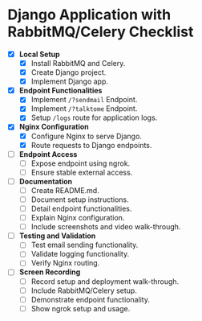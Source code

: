 # Django Application with RabbitMQ/Celery Checklist

- [x] **Local Setup**
  - [x] Install RabbitMQ and Celery.
  - [x] Create Django project.
  - [x] Implement Django app.

- [x] **Endpoint Functionalities**
  - [x] Implement `/?sendmail` Endpoint.
  - [x] Implement `/?talktome` Endpoint.
  - [x] Setup `/logs` route for application logs.

- [x] **Nginx Configuration**
  - [x] Configure Nginx to serve Django.
  - [x] Route requests to Django endpoints.

- [ ] **Endpoint Access**
  - [ ] Expose endpoint using ngrok.
  - [ ] Ensure stable external access.

- [ ] **Documentation**
  - [ ] Create README.md.
  - [ ] Document setup instructions.
  - [ ] Detail endpoint functionalities.
  - [ ] Explain Nginx configuration.
  - [ ] Include screenshots and video walk-through.

- [ ] **Testing and Validation**
  - [ ] Test email sending functionality.
  - [ ] Validate logging functionality.
  - [ ] Verify Nginx routing.

- [ ] **Screen Recording**
  - [ ] Record setup and deployment walk-through.
  - [ ] Include RabbitMQ/Celery setup.
  - [ ] Demonstrate endpoint functionality.
  - [ ] Show ngrok setup and usage.
